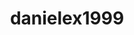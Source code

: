 ---
title: danielex1999
github: https://github.com/danielex1999
mode: dark
transition: 3s
archetype:
- Minimalistic
---